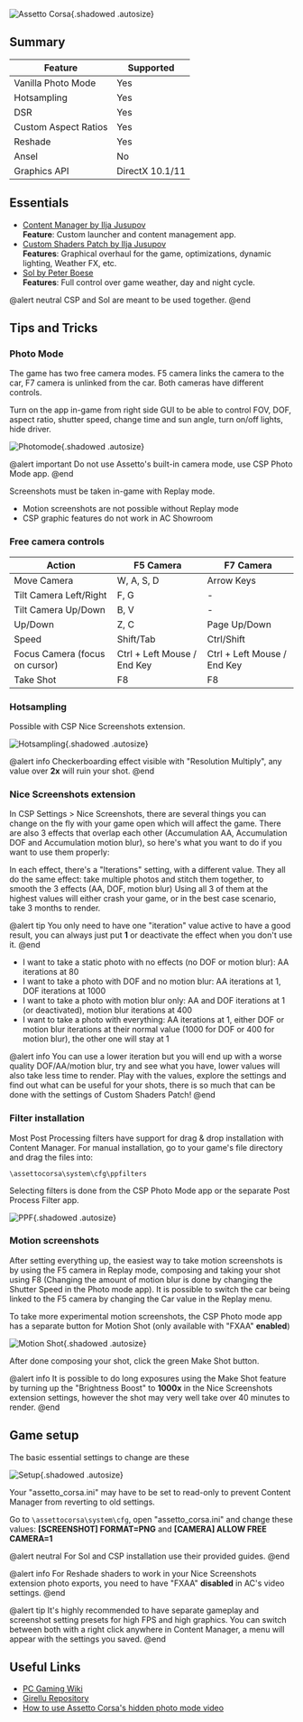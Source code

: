 ![Assetto Corsa](Images\assettoheader.png "Shot by tripps"){.shadowed .autosize}

## Summary

Feature | Supported
--|--
Vanilla Photo Mode | Yes
Hotsampling | Yes
DSR | Yes
Custom Aspect Ratios | Yes
Reshade | Yes
Ansel | No
Graphics API | DirectX 10.1/11
 
## Essentials
* [Content Manager by Ilja Jusupov](https://acstuff.ru/app/)  
**Feature**: Custom launcher and content management app.
* [Custom Shaders Patch by Ilja Jusupov](https://acstuff.ru/patch/)  
**Features**: Graphical overhaul for the game, optimizations, dynamic lighting, Weather FX, etc.
* [Sol by Peter Boese](https://www.racedepartment.com/downloads/sol.24914/)  
**Features**: Full control over game weather, day and night cycle.

@alert neutral
CSP and Sol are meant to be used together.
@end

## Tips and Tricks

### Photo Mode

The game has two free camera modes. F5 camera links the camera to the car, F7 camera is unlinked from the car. Both cameras have different controls.

Turn on the app in-game from right side GUI to be able to control FOV, DOF, aspect ratio, shutter speed, change time and sun angle, turn on/off lights, hide driver.

![](Images\assettocorsa\assetto_photomode.png "Photomode"){.shadowed .autosize}

@alert important
Do not use Assetto's built-in camera mode, use CSP Photo Mode app.
@end

Screenshots must be taken in-game with Replay mode.

* Motion screenshots are not possible without Replay mode
* CSP graphic features do not work in AC Showroom

### Free camera controls

Action | F5 Camera | F7 Camera
--|--|--
Move Camera | W, A, S, D | Arrow Keys
Tilt Camera Left/Right | F, G | -
Tilt Camera Up/Down | B, V | -
Up/Down | Z, C | Page Up/Down
Speed | Shift/Tab | Ctrl/Shift
Focus Camera (focus on cursor) | Ctrl + Left Mouse / End Key | Ctrl + Left Mouse / End Key
Take Shot | F8 | F8

### Hotsampling

Possible with CSP Nice Screenshots extension.

![](Images\assettocorsa\assetto_hotsample.png "Hotsampling"){.shadowed .autosize}

@alert info
Checkerboarding effect visible with "Resolution Multiply", any value over **2x** will ruin your shot.
@end

### Nice Screenshots extension

In CSP Settings > Nice Screenshots, there are several things you can change on the fly with your game open which will affect the game.
There are also 3 effects that overlap each other (Accumulation AA, Accumulation DOF and Accumulation motion blur), so here's what you want to do if you want to use them properly:

In each effect, there's a "Iterations" setting, with a different value.
They all do the same effect: take multiple photos and stitch them together, to smooth the 3 effects (AA, DOF, motion blur)
Using all 3 of them at the highest values will either crash your game, or in the best case scenario, take 3 months to render.

@alert tip
You only need to have one "iteration" value active to have a good result, you can always just put **1** or deactivate the effect when you don't use it.
@end

* I want to take a static photo with no effects (no DOF or motion blur): AA iterations at 80 
* I want to take a photo with DOF and no motion blur: AA iterations at 1, DOF iterations at 1000 
* I want to take a photo with motion blur only: AA and DOF iterations at 1 (or deactivated), motion blur iterations at 400 
* I want to take a photo with everything: AA iterations at 1, either DOF or motion blur iterations at their normal value (1000 for DOF or 400 for motion blur), the other one will stay at 1

@alert info
You can use a lower iteration but you will end up with a worse quality DOF/AA/motion blur, try and see what you have, lower values will also take less time to render.
Play with the values, explore the settings and find out what can be useful for your shots, there is so much that can be done with the settings of Custom Shaders Patch!
@end

### Filter installation

Most Post Processing filters have support for drag & drop installation with Content Manager. For manual installation, go to your game's file directory and drag the files into:

`\assettocorsa\system\cfg\ppfilters`

Selecting filters is done from the CSP Photo Mode app or the separate Post Process Filter app.

![](Images\assettocorsa\assetto_ppf.png "PPF"){.shadowed .autosize}

### Motion screenshots

After setting everything up, the easiest way to take motion screenshots is by using the F5 camera in Replay mode, composing and taking your shot using F8 (Changing the amount of motion blur is done by changing the Shutter Speed in the Photo mode app). It is possible to switch the car being linked to the F5 camera by changing the Car value in the Replay menu.

To take more experimental motion screenshots, the CSP Photo mode app has a separate button for Motion Shot (only available with "FXAA" **enabled**)

![](Images\assettocorsa\assetto_motionshot.png "Motion Shot"){.shadowed .autosize}

After done composing your shot, click the green Make Shot button.

@alert info
It is possible to do long exposures using the Make Shot feature by turning up the "Brightness Boost" to **1000x** in the Nice Screenshots extension settings, however the shot may very well take over 40 minutes to render.
@end

## Game setup 

The basic essential settings to change are these

![](Images\assettocorsa\assetto_setup.png "Setup"){.shadowed .autosize}

Your "assetto_corsa.ini" may have to be set to read-only to prevent Content Manager from reverting to old settings.

Go to `\assettocorsa\system\cfg`, open "assetto_corsa.ini" and change these values: **[SCREENSHOT] FORMAT=PNG** and **[CAMERA] ALLOW FREE CAMERA=1**

@alert neutral
For Sol and CSP installation use their provided guides.
@end

@alert info
For Reshade shaders to work in your Nice Screenshots extension photo exports, you need to have "FXAA" **disabled** in AC's video settings.
@end

@alert tip
It's highly recommended to have separate gameplay and screenshot setting presets for high FPS and high graphics. You can switch between both with a right click anywhere in Content Manager, a menu will appear with the settings you saved.
@end

## Useful Links

* [PC Gaming Wiki](https://www.pcgamingwiki.com/wiki/Assetto_Corsa)
* [Girellu Repository](https://github.com/archibaldmilton/Girellu)
* [How to use Assetto Corsa's hidden photo mode video](https://www.youtube.com/watch?v=FIitR0SCoxQ)
